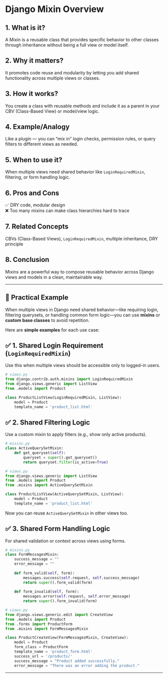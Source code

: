 # Django Mixin Overview

## 1. What is it?
A Mixin is a reusable class that provides specific behavior to other classes through inheritance without being a full view or model itself.

## 2. Why it matters?
It promotes code reuse and modularity by letting you add shared functionality across multiple views or classes.

## 3. How it works?
You create a class with reusable methods and include it as a parent in your CBV (Class-Based View) or model/view logic.

## 4. Example/Analogy
Like a plugin — you can “mix in” login checks, permission rules, or query filters to different views as needed.

## 5. When to use it?
When multiple views need shared behavior like `LoginRequiredMixin`, filtering, or form handling logic.

## 6. Pros and Cons
✅ DRY code, modular design  
❌ Too many mixins can make class hierarchies hard to trace

## 7. Related Concepts
CBVs (Class-Based Views), `LoginRequiredMixin`, multiple inheritance, DRY principle

## 8. Conclusion
Mixins are a powerful way to compose reusable behavior across Django views and models in a clean, maintainable way.

---

## 🔹 Practical Example

When multiple views in Django need shared behavior—like requiring login, filtering querysets, or handling common form logic—you can use **mixins** or **custom base classes** to avoid repetition.

Here are **simple examples** for each use case:

## ✅ 1. Shared Login Requirement (`LoginRequiredMixin`)

Use this when multiple views should be accessible only to logged-in users.

```python
# views.py
from django.contrib.auth.mixins import LoginRequiredMixin
from django.views.generic import ListView
from .models import Product

class ProductListView(LoginRequiredMixin, ListView):
    model = Product
    template_name = 'product_list.html'
```

## ✅ 2. Shared Filtering Logic

Use a custom mixin to apply filters (e.g., show only active products).

```python
# mixins.py
class ActiveQuerySetMixin:
    def get_queryset(self):
        queryset = super().get_queryset()
        return queryset.filter(is_active=True)

# views.py
from django.views.generic import ListView
from .models import Product
from .mixins import ActiveQuerySetMixin

class ProductListView(ActiveQuerySetMixin, ListView):
    model = Product
    template_name = 'product_list.html'
```

Now you can reuse `ActiveQuerySetMixin` in other views too.

## ✅ 3. Shared Form Handling Logic

For shared validation or context across views using forms.

```python
# mixins.py
class FormMessagesMixin:
    success_message = ""
    error_message = ""
    
    def form_valid(self, form):
        messages.success(self.request, self.success_message)
        return super().form_valid(form)
    
    def form_invalid(self, form):
        messages.error(self.request, self.error_message)
        return super().form_invalid(form)

# views.py
from django.views.generic.edit import CreateView
from .models import Product
from .forms import ProductForm
from .mixins import FormMessagesMixin

class ProductCreateView(FormMessagesMixin, CreateView):
    model = Product
    form_class = ProductForm
    template_name = 'product_form.html'
    success_url = '/products/'
    success_message = "Product added successfully."
    error_message = "There was an error adding the product."
```

---
